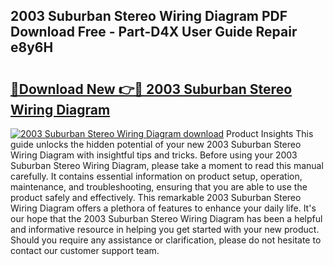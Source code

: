 ## 2003 Suburban Stereo Wiring Diagram PDF Download Free - Part-D4X User Guide Repair e8y6H

# <h2><a href="http://dfn1r4x.blite.top/?on=2003+Suburban+Stereo+Wiring+Diagram">🔗Download New 👉🔴 2003 Suburban Stereo Wiring Diagram</a></h2>

[![2003 Suburban Stereo Wiring Diagram download](https://i.imgur.com/lujVjoI.png)](http://dfn1r4x.blite.top/?on=2003+Suburban+Stereo+Wiring+Diagram)
Product Insights This guide unlocks the hidden potential of your new 2003 Suburban Stereo Wiring Diagram with insightful tips and tricks. Before using your 2003 Suburban Stereo Wiring Diagram, please take a moment to read this manual carefully. It contains essential information on product setup, operation, maintenance, and troubleshooting, ensuring that you are able to use the product safely and effectively. This remarkable 2003 Suburban Stereo Wiring Diagram offers a plethora of features to enhance your daily life. It's our hope that the 2003 Suburban Stereo Wiring Diagram has been a helpful and informative resource in helping you get started with your new product. Should you require any assistance or clarification, please do not hesitate to contact our customer support team.
